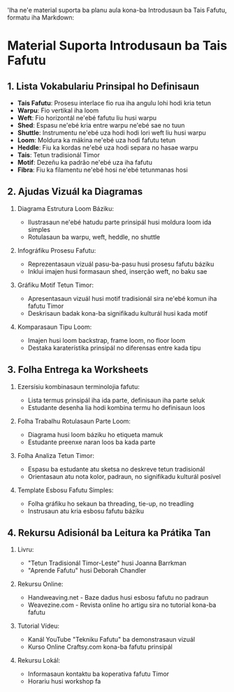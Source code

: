 'Iha ne'e material suporta ba planu aula kona-ba Introdusaun ba Tais Fafutu, formatu iha Markdown:

# Material Suporta Introdusaun ba Tais Fafutu

## 1. Lista Vokabulariu Prinsipal ho Definisaun

- **Tais Fafutu**: Prosesu interlace fio rua iha angulu lohi hodi kria tetun
- **Warpu**: Fio vertikal iha loom
- **Weft**: Fio horizontál ne'ebé fafutu liu husi warpu
- **Shed**: Espasu ne'ebé kria entre warpu ne'ebé sae no tuun
- **Shuttle**: Instrumentu ne'ebé uza hodi hodi lori weft liu husi warpu
- **Loom**: Moldura ka mákina ne'ebé uza hodi fafutu tetun
- **Heddle**: Fiu ka kordas ne'ebé uza hodi separa no hasae warpu
- **Tais**: Tetun tradisionál Timor
- **Motif**: Dezeñu ka padrão ne'ebé uza iha fafutu
- **Fibra**: Fiu ka filamentu ne'ebé hosi ne'ebé tetunmanas hosi

## 2. Ajudas Vizuál ka Diagramas

1. Diagrama Estrutura Loom Báziku:
   - Ilustrasaun ne'ebé hatudu parte prinsipál husi moldura loom ida simples
   - Rotulasaun ba warpu, weft, heddle, no shuttle

2. Infográfiku Prosesu Fafutu:
   - Reprezentasaun vizuál pasu-ba-pasu husi prosesu fafutu báziku
   - Inklui imajen husi formasaun shed, inserção weft, no baku sae

3. Gráfiku Motif Tetun Timor:
   - Apresentasaun vizuál husi motif tradisionál sira ne'ebé komun iha fafutu Timor
   - Deskrisaun badak kona-ba signifikadu kulturál husi kada motif

4. Komparasaun Tipu Loom:
   - Imajen husi loom backstrap, frame loom, no floor loom
   - Destaka karaterístika prinsipál no diferensas entre kada tipu

## 3. Folha Entrega ka Worksheets

1. Ezersísiu kombinasaun terminolojia fafutu:
   - Lista termus prinsipál iha ida parte, definisaun iha parte seluk
   - Estudante desenha lia hodi kombina termu ho definisaun loos

2. Folha Trabalhu Rotulasaun Parte Loom:
   - Diagrama husi loom báziku ho etiqueta mamuk
   - Estudante preenxe naran loos ba kada parte

3. Folha Analiza Tetun Timor:
   - Espasu ba estudante atu sketsa no deskreve tetun tradisionál
   - Orientasaun atu nota kolor, padraun, no signifikadu kulturál posível

4. Template Esbosu Fafutu Simples:
   - Folha gráfiku ho sekaun ba threading, tie-up, no treadling
   - Instrusaun atu kria esbosu fafutu báziku

## 4. Rekursu Adisionál ba Leitura ka Prátika Tan

1. Livru:
   - "Tetun Tradisionál Timor-Leste" husi Joanna Barrkman
   - "Aprende Fafutu" husi Deborah Chandler

2. Rekursu Online:
   - Handweaving.net - Baze dadus husi esbosu fafutu no padraun
   - Weavezine.com - Revista online ho artigu sira no tutorial kona-ba fafutu

3. Tutorial Vídeu:
   - Kanál YouTube "Tekniku Fafutu" ba demonstrasaun vizuál
   - Kurso Online Craftsy.com kona-ba fafutu prinsipál

4. Rekursu Lokál:
   - Informasaun kontaktu ba koperativa fafutu Timor
   - Horariu husi workshop fa